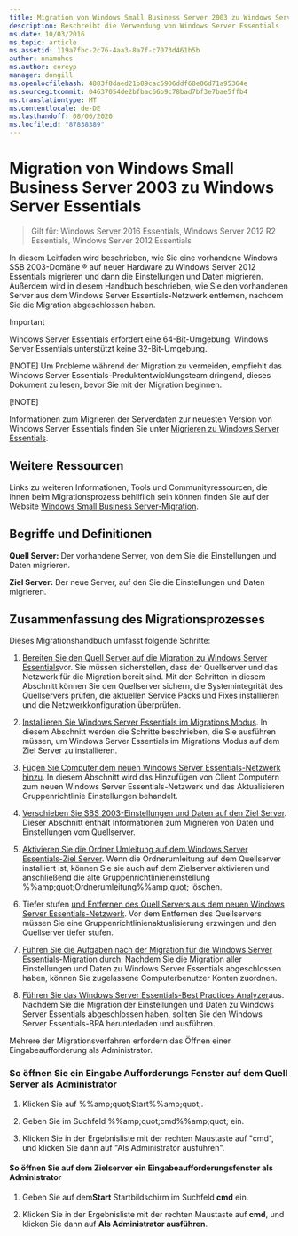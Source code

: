 ```yaml
---
title: Migration von Windows Small Business Server 2003 zu Windows Server Essentials
description: Beschreibt die Verwendung von Windows Server Essentials
ms.date: 10/03/2016
ms.topic: article
ms.assetid: 119a7fbc-2c76-4aa3-8a7f-c7073d461b5b
author: nnamuhcs
ms.author: coreyp
manager: dongill
ms.openlocfilehash: 4883f8daed21b89cac6906ddf68e06d71a95364e
ms.sourcegitcommit: 04637054de2bfbac66b9c78bad7bf3e7bae5ffb4
ms.translationtype: MT
ms.contentlocale: de-DE
ms.lasthandoff: 08/06/2020
ms.locfileid: "87838389"
---
```

# <a name="migrate-windows-small-business-server-2003-to-windows-server-essentials"></a>Migration von Windows Small Business Server 2003 zu Windows Server Essentials

>Gilt für: Windows Server 2016 Essentials, Windows Server 2012 R2 Essentials, Windows Server 2012 Essentials

In diesem Leitfaden wird beschrieben, wie Sie eine vorhandene Windows SSB 2003-Domäne &reg; auf neuer Hardware zu Windows Server 2012 Essentials migrieren und dann die Einstellungen und Daten migrieren. Außerdem wird in diesem Handbuch beschrieben, wie Sie den vorhandenen Server aus dem Windows Server Essentials-Netzwerk entfernen, nachdem Sie die Migration abgeschlossen haben.

> [!IMPORTANT]
>   Windows Server Essentials erfordert eine 64-Bit-Umgebung.  Windows Server Essentials unterstützt keine 32-Bit-Umgebung.
>
> [!NOTE]
>  Um Probleme während der Migration zu vermeiden, empfiehlt das Windows Server Essentials-Produktentwicklungsteam dringend, dieses Dokument zu lesen, bevor Sie mit der Migration beginnen.
>
> [!NOTE]
>
>  Informationen zum Migrieren der Serverdaten zur neuesten Version von Windows Server Essentials finden Sie unter [Migrieren zu Windows Server Essentials](Migrate-from-Previous-Versions-to-Windows-Server-Essentials-or-Windows-Server-Essentials-Experience.md).


## <a name="additional-resources"></a>Weitere Ressourcen
 Links zu weiteren Informationen, Tools und Communityressourcen, die Ihnen beim Migrationsprozess behilflich sein können finden Sie auf der Website [Windows Small Business Server-Migration](https://go.microsoft.com/fwlink/?LinkId=217520).

## <a name="terms-and-definitions"></a>Begriffe und Definitionen
 **Quell Server:** Der vorhandene Server, von dem Sie die Einstellungen und Daten migrieren.

 **Ziel Server:** Der neue Server, auf den Sie die Einstellungen und Daten migrieren.

## <a name="migration-process-summary"></a>Zusammenfassung des Migrationsprozesses
 Dieses Migrationshandbuch umfasst folgende Schritte:


1.  [Bereiten Sie den Quell Server auf die Migration zu Windows Server Essentials](Prepare-your-Source-Server-for-Windows-Server-Essentials-migration.md)vor.  Sie müssen sicherstellen, dass der Quellserver und das Netzwerk für die Migration bereit sind. Mit den Schritten in diesem Abschnitt können Sie den Quellserver sichern, die Systemintegrität des Quellservers prüfen, die aktuellen Service Packs und Fixes installieren und die Netzwerkkonfiguration überprüfen.

2.  [Installieren Sie Windows Server Essentials im Migrations Modus](Install-Windows-Server-Essentials-in-migration-mode.md).  In diesem Abschnitt werden die Schritte beschrieben, die Sie ausführen müssen, um Windows Server Essentials im Migrations Modus auf dem Ziel Server zu installieren.

3.  [Fügen Sie Computer dem neuen Windows Server Essentials-Netzwerk hinzu](Join-computers-to-the-new-Windows-Server-Essentials-network.md).  In diesem Abschnitt wird das Hinzufügen von Client Computern zum neuen Windows Server Essentials-Netzwerk und das Aktualisieren Gruppenrichtlinie Einstellungen behandelt.

4.  [Verschieben Sie SBS 2003-Einstellungen und Daten auf den Ziel Server](./move-windows-sbs-2003-to-the-destination-server-for-migration.md).  Dieser Abschnitt enthält Informationen zum Migrieren von Daten und Einstellungen vom Quellserver.

5.  [Aktivieren Sie die Ordner Umleitung auf dem Windows Server Essentials-Ziel Server](Enable-folder-redirection-on-the-Windows-Server-Essentials-Destination-Server.md).  Wenn die Ordnerumleitung auf dem Quellserver installiert ist, können Sie sie auch auf dem Zielserver aktivieren und anschließend die alte Gruppenrichtlinieneinstellung %%amp;quot;Ordnerumleitung%%amp;quot; löschen.

6.  Tiefer stufen [und Entfernen des Quell Servers aus dem neuen Windows Server Essentials-Netzwerk](Demote-and-remove-the-Source-Server-from-the-new-Windows-Server-Essentials-network.md).  Vor dem Entfernen des Quellservers müssen Sie eine Gruppenrichtlinienaktualisierung erzwingen und den Quellserver tiefer stufen.

7.  [Führen Sie die Aufgaben nach der Migration für die Windows Server Essentials-Migration durch](Perform-post-migration-tasks-for-Windows-Server-Essentials-migration.md).  Nachdem Sie die Migration aller Einstellungen und Daten zu Windows Server Essentials abgeschlossen haben, können Sie zugelassene Computerbenutzer Konten zuordnen.

8.  [Führen Sie das Windows Server Essentials-Best Practices Analyzer](Run-the-Windows-Server-Essentials-Best-Practices-Analyzer.md)aus.  Nachdem Sie die Migration der Einstellungen und Daten zu Windows Server Essentials abgeschlossen haben, sollten Sie den Windows Server Essentials-BPA herunterladen und ausführen.


 Mehrere der Migrationsverfahren erfordern das Öffnen einer Eingabeaufforderung als Administrator.

###  <a name="to-open-a-command-prompt-window-on-the-source-server-as-an-administrator"></a><a name="BKMK_OpenACommandPromptAsAdmin"></a>So öffnen Sie ein Eingabe Aufforderungs Fenster auf dem Quell Server als Administrator

1.  Klicken Sie auf %%amp;quot;Start%%amp;quot;.

2.  Geben Sie im Suchfeld %%amp;quot;cmd%%amp;quot; ein.

3.  Klicken Sie in der Ergebnisliste mit der rechten Maustaste auf "cmd", und klicken Sie dann auf "Als Administrator ausführen".

#### <a name="to-open-a-command-prompt-window-on-the-destination-server-as-an-administrator"></a>So öffnen Sie auf dem Zielserver ein Eingabeaufforderungsfenster als Administrator

1.  Geben Sie auf dem**Start** Startbildschirm im Suchfeld **cmd** ein.

2.  Klicken Sie in der Ergebnisliste mit der rechten Maustaste auf **cmd**, und klicken Sie dann auf **Als Administrator ausführen**.